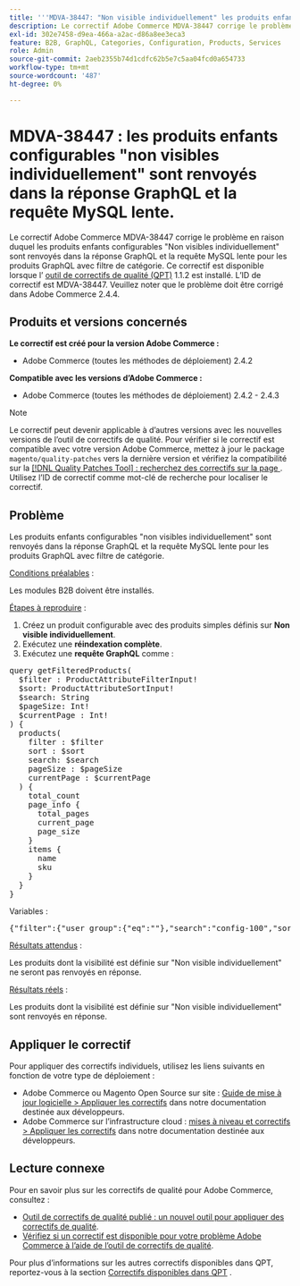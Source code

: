 ```yaml
---
title: '''MDVA-38447: "Non visible individuellement" les produits enfants configurables sont renvoyés dans la réponse GraphQL et la requête MySQL lente"'
description: Le correctif Adobe Commerce MDVA-38447 corrige le problème en raison duquel les produits enfants configurables "Non visibles individuellement" sont renvoyés dans la réponse GraphQL et la requête MySQL lente pour les produits GraphQL avec filtre de catégorie. Ce correctif est disponible lorsque l’[outil de correctifs de qualité (QPT)](/help/announcements/adobe-commerce-announcements/magento-quality-patches-released-new-tool-to-self-serve-quality-patches.md) 1.1.2 est installé. L’ID de correctif est MDVA-38447. Veuillez noter que le problème doit être corrigé dans Adobe Commerce 2.4.4.
exl-id: 302e7458-d9ea-466a-a2ac-d86a8ee3eca3
feature: B2B, GraphQL, Categories, Configuration, Products, Services
role: Admin
source-git-commit: 2aeb2355b74d1cdfc62b5e7c5aa04fcd0a654733
workflow-type: tm+mt
source-wordcount: '487'
ht-degree: 0%

---
```


# MDVA-38447 : les produits enfants configurables &quot;non visibles individuellement&quot; sont renvoyés dans la réponse GraphQL et la requête MySQL lente.

Le correctif Adobe Commerce MDVA-38447 corrige le problème en raison duquel les produits enfants configurables &quot;Non visibles individuellement&quot; sont renvoyés dans la réponse GraphQL et la requête MySQL lente pour les produits GraphQL avec filtre de catégorie. Ce correctif est disponible lorsque l’ [outil de correctifs de qualité (QPT)](/help/announcements/adobe-commerce-announcements/magento-quality-patches-released-new-tool-to-self-serve-quality-patches.md) 1.1.2 est installé. L’ID de correctif est MDVA-38447. Veuillez noter que le problème doit être corrigé dans Adobe Commerce 2.4.4.

## Produits et versions concernés

**Le correctif est créé pour la version Adobe Commerce :**

* Adobe Commerce (toutes les méthodes de déploiement) 2.4.2

**Compatible avec les versions d’Adobe Commerce :**

* Adobe Commerce (toutes les méthodes de déploiement) 2.4.2 - 2.4.3

>[!NOTE]
>
>Le correctif peut devenir applicable à d’autres versions avec les nouvelles versions de l’outil de correctifs de qualité. Pour vérifier si le correctif est compatible avec votre version Adobe Commerce, mettez à jour le package `magento/quality-patches` vers la dernière version et vérifiez la compatibilité sur la [[!DNL Quality Patches Tool] : recherchez des correctifs sur la page ](https://experienceleague.adobe.com/tools/commerce-quality-patches/index.html). Utilisez l’ID de correctif comme mot-clé de recherche pour localiser le correctif.

## Problème

Les produits enfants configurables &quot;non visibles individuellement&quot; sont renvoyés dans la réponse GraphQL et la requête MySQL lente pour les produits GraphQL avec filtre de catégorie.

<u>Conditions préalables</u> :

Les modules B2B doivent être installés.

<u>Étapes à reproduire</u> :

1. Créez un produit configurable avec des produits simples définis sur **Non visible individuellement**.
1. Exécutez une **réindexation complète**.
1. Exécutez une **requête GraphQL** comme :

<pre>query getFilteredProducts(
  $filter : ProductAttributeFilterInput!
  $sort: ProductAttributeSortInput!
  $search: String
  $pageSize: Int!
  $currentPage : Int!
) {
  products(
    filter : $filter
    sort : $sort
    search: $search
    pageSize : $pageSize
    currentPage : $currentPage
  ) {
    total_count
    page_info {
      total_pages
      current_page
      page_size
    }
    items {
      name
      sku
    }
  }
}</pre>

Variables :

<pre>{"filter":{"user_group":{"eq":""},"search":"config-100","sort":{},"pageSize":200,"currentPage":1}
</pre>

<u>Résultats attendus</u> :

Les produits dont la visibilité est définie sur &quot;Non visible individuellement&quot; ne seront pas renvoyés en réponse.

<u>Résultats réels</u> :

Les produits dont la visibilité est définie sur &quot;Non visible individuellement&quot; sont renvoyés en réponse.

## Appliquer le correctif

Pour appliquer des correctifs individuels, utilisez les liens suivants en fonction de votre type de déploiement :

* Adobe Commerce ou Magento Open Source sur site : [Guide de mise à jour logicielle > Appliquer les correctifs](https://experienceleague.adobe.com/en/docs/commerce-operations/tools/quality-patches-tool/usage) dans notre documentation destinée aux développeurs.
* Adobe Commerce sur l’infrastructure cloud : [mises à niveau et correctifs > Appliquer les correctifs](https://experienceleague.adobe.com/en/docs/commerce-cloud-service/user-guide/develop/upgrade/apply-patches) dans notre documentation destinée aux développeurs.

## Lecture connexe

Pour en savoir plus sur les correctifs de qualité pour Adobe Commerce, consultez :

* [Outil de correctifs de qualité publié : un nouvel outil pour appliquer des correctifs de qualité](/help/announcements/adobe-commerce-announcements/magento-quality-patches-released-new-tool-to-self-serve-quality-patches.md).
* [Vérifiez si un correctif est disponible pour votre problème Adobe Commerce à l’aide de l’outil de correctifs de qualité](/help/support-tools/patches-available-in-qpt-tool/check-patch-for-magento-issue-with-magento-quality-patches.md).

Pour plus d’informations sur les autres correctifs disponibles dans QPT, reportez-vous à la section [Correctifs disponibles dans QPT](https://support.magento.com/hc/en-us/sections/360010506631-Patches-available-in-QPT-tool-) .
